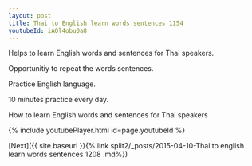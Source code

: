 ```yaml
---
layout: post
title: Thai to English learn words sentences 1154 
youtubeId: iAOl4obu0a8
---
```

 
 
Helps to learn English words and sentences for Thai speakers.

Opportunitiy to repeat the words sentences. 

Practice English language. 
 
10 minutes practice every day. 
 
How to learn English words and sentences for Thai speakers 
 
{% include youtubePlayer.html id=page.youtubeId %}
 
 
[Next]({{ site.baseurl }}{% link  split2/_posts/2015-04-10-Thai to english learn words sentences 1208 .md%})
 
